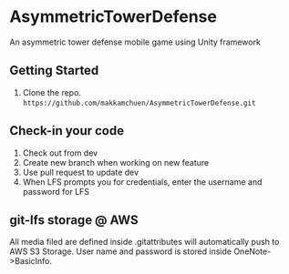 # AsymmetricTowerDefense
An asymmetric tower defense mobile game using Unity framework

## Getting Started

1. Clone the repo.
`https://github.com/makkamchuen/AsymmetricTowerDefense.git`

## Check-in your code

1. Check out from dev
2. Create new branch when working on new feature 
3. Use pull request to update dev
4. When LFS prompts you for credentials, enter the username and password for LFS

## git-lfs storage @ AWS

All media filed are defined inside .gitattributes will automatically push to AWS S3 Storage. 
User name and password is stored inside OneNote->BasicInfo.
